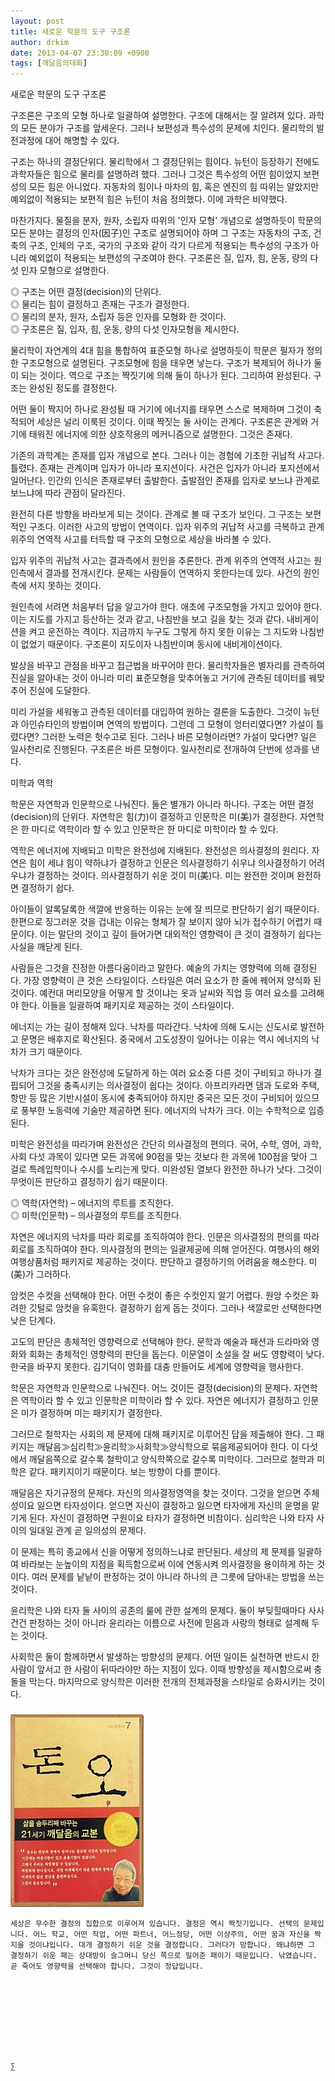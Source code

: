 ```yaml
---
layout: post
title: 새로운 학문의 도구 구조론
author: drkim
date: 2013-04-07 23:30:09 +0900
tags: [깨달음의대화]
---
```

새로운 학문의 도구 구조론 


  


구조론은 구조의 모형 하나로 일괄하여 설명한다. 구조에 대해서는 잘 알려져 있다. 과학의 모든 분야가 구조를 앞세운다. 그러나 보편성과 특수성의 문제에 치인다. 물리학의 발전과정에 대어 해명할 수 있다. 


  


구조는 하나의 결정단위다. 물리학에서 그 결정단위는 힘이다. 뉴턴이 등장하기 전에도 과학자들은 힘으로 물리를 설명하려 했다. 그러나 그것은 특수성의 어떤 힘이었지 보편성의 모든 힘은 아니었다. 자동차의 힘이나 마차의 힘, 혹은 엔진의 힘 따위는 알았지만 예외없이 적용되는 보편적 힘은 뉴턴이 처음 정의했다. 이에 과학은 비약했다. 


  


마찬가지다. 물질을 분자, 원자, 소립자 따위의 '인자 모형' 개념으로 설명하듯이 학문의 모든 분야는 결정의 인자(因子)인 구조로 설명되어야 하며 그 구조는 자동차의 구조, 건축의 구조, 인체의 구조, 국가의 구조와 같이 각기 다르게 적용되는 특수성의 구조가 아니라 예외없이 적용되는 보편성의 구조여야 한다. 구조론은 질, 입자, 힘, 운동, 량의 다섯 인자 모형으로 설명한다. 


  


◎ 구조는 어떤 결정(decision)의 단위다.    
◎ 물리는 힘이 결정하고 존재는 구조가 결정한다.     
◎ 물리의 분자, 원자, 소립자 등은 인자를 모형화 한 것이다.    
◎ 구조론은 질, 입자, 힘, 운동, 량의 다섯 인자모형을 제시한다. 


  


물리학이 자연계의 4대 힘을 통합하여 표준모형 하나로 설명하듯이 학문은 필자가 정의한 구조모형으로 설명된다. 구조모형에 힘을 태우면 낳는다. 구조가 복제되어 하나가 둘이 되는 것이다. 역으로 구조는 짝짓기에 의해 둘이 하나가 된다. 그리하여 완성된다. 구조는 완성된 정도를 결정한다. 


  


어떤 둘이 짝지어 하나로 완성될 때 거기에 에너지를 태우면 스스로 복제하며 그것이 축적되어 세상은 널리 이룩된 것이다. 이때 짝짓는 둘 사이는 관계다. 구조론은 관계와 거기에 태워진 에너지에 의한 상호작용의 메커니즘으로 설명한다. 그것은 존재다. 


  


기존의 과학계는 존재를 입자 개념으로 본다. 그러나 이는 경험에 기초한 귀납적 사고다. 틀렸다. 존재는 관계이며 입자가 아니라 포지션이다. 사건은 입자가 아니라 포지션에서 일어난다. 인간의 인식은 존재로부터 출발한다. 출발점인 존재를 입자로 보느냐 관계로 보느냐에 따라 관점이 달라진다. 


  


완전히 다른 방향을 바라보게 되는 것이다. 관계로 볼 때 구조가 보인다. 그 구조는 보편적인 구조다. 이러한 사고의 방법이 연역이다. 입자 위주의 귀납적 사고를 극복하고 관계 위주의 연역적 사고를 터득할 때 구조의 모형으로 세상을 바라볼 수 있다. 


  


입자 위주의 귀납적 사고는 결과측에서 원인을 추론한다. 관계 위주의 연역적 사고는 원인측에서 결과를 전개시킨다. 문제는 사람들이 연역하지 못한다는데 있다. 사건의 원인측에 서지 못하는 것이다. 


  


원인측에 서려면 처음부터 답을 알고가야 한다. 애초에 구조모형을 가지고 있어야 한다. 이는 지도를 가지고 등산하는 것과 같고, 나침반을 보고 길을 찾는 것과 같다. 내비게이션을 켜고 운전하는 격이다. 지금까지 누구도 그렇게 하지 못한 이유는 그 지도와 나침반이 없었기 때문이다. 구조론이 지도이자 나침반이며 동시에 내비게이션이다. 


  


발상을 바꾸고 관점을 바꾸고 접근법을 바꾸어야 한다. 물리학자들은 별자리를 관측하여 진실을 알아내는 것이 아니라 미리 표준모형을 맞추어놓고 거기에 관측된 데이터를 꿰맞추어 진실에 도달한다. 


  


미리 가설을 세워놓고 관측된 데이터를 대입하여 원하는 결론을 도출한다. 그것이 뉴턴과 아인슈타인의 방법이며 연역의 방법이다. 그런데 그 모형이 엉터리였다면? 가설이 틀렸다면? 그러한 노력은 헛수고로 된다. 그러나 바른 모형이라면? 가설이 맞다면? 일은 일사천리로 진행된다. 구조론은 바른 모형이다. 일사천리로 전개하여 단번에 성과를 낸다.


  


미학과 역학 


  


학문은 자연학과 인문학으로 나눠진다. 둘은 별개가 아니라 하나다. 구조는 어떤 결정(decision)의 단위다. 자연학은 힘(力)이 결정하고 인문학은 미(美)가 결정한다. 자연학은 한 마디로 역학이라 할 수 있고 인문학은 한 마디로 미학이라 할 수 있다. 


  


역학은 에너지에 지배되고 미학은 완전성에 지배된다. 완전성은 의사결정의 원리다. 자연은 힘이 세냐 힘이 약하냐가 결정하고 인문은 의사결정하기 쉬우냐 의사결정하기 어려우냐가 결정하는 것이다. 의사결정하기 쉬운 것이 미(美)다. 미는 완전한 것이며 완전하면 결정하기 쉽다. 


  


아이들이 알록달록한 색깔에 반응하는 이유는 눈에 잘 띄므로 판단하기 쉽기 때문이다. 한편으로 징그러운 것을 겁내는 이유는 형체가 잘 보이지 않아 뇌가 접수하기 어렵기 때문이다. 이는 말단의 것이고 깊이 들어가면 대외적인 영향력이 큰 것이 결정하기 쉽다는 사실을 깨닫게 된다. 


  


사람들은 그것을 진정한 아름다움이라고 말한다. 예술의 가치는 영향력에 의해 결정된다. 가장 영향력이 큰 것은 스타일이다. 스타일은 여러 요소가 한 줄에 꿰어져 양식화 된 것이다. 예컨대 머리모양을 어떻게 할 것이냐는 옷과 날씨와 직업 등 여러 요소를 고려해야 한다. 이들을 일괄하여 패키지로 제공하는 것이 스타일이다. 


  


에너지는 가는 길이 정해져 있다. 낙차를 따라간다. 낙차에 의해 도시는 신도시로 발전하고 문명은 배후지로 확산된다. 중국에서 고도성장이 일어나는 이유는 역시 에너지의 낙차가 크기 때문이다. 


  


낙차가 크다는 것은 완전성에 도달하게 하는 여러 요소중 다른 것이 구비되고 하나가 결핍되어 그것을 충족시키는 의사결정이 쉽다는 것이다. 아프리카라면 댐과 도로와 주택, 항만 등 많은 기반시설이 동시에 충족되어야 하지만 중국은 모든 것이 구비되어 있으므로 풍부한 노동력에 기술만 제공하면 된다. 에너지의 낙차가 크다. 이는 수학적으로 입증된다. 


  


미학은 완전성을 따라가며 완전성은 간단히 의사결정의 편의다. 국어, 수학, 영어, 과학, 사회 다섯 과목이 있다면 모든 과목에 90점을 맞는 것보다 한 과목에 100점을 맞아 그걸로 특례입학이나 수시를 노리는게 맞다. 미완성된 열보다 완전한 하나가 낫다. 그것이 무엇이든 판단하고 결정하기 쉽기 때문이다. 


  


◎ 역학(자연학) – 에너지의 루트를 조직한다.    
◎ 미학(인문학) – 의사결정의 루트를 조직한다. 


  


자연은 에너지의 낙차를 따라 회로를 조직하여야 한다. 인문은 의사결정의 편의를 따라 회로를 조직하여야 한다. 의사결정의 편의는 일괄제공에 의해 얻어진다. 여행사의 해외여행상품처럼 패키지로 제공하는 것이다. 판단하고 결정하기의 어려움을 해소한다. 미(美)가 그러하다. 


  


암컷은 수컷을 선택해야 한다. 어떤 수컷이 좋은 수컷인지 알기 어렵다. 원앙 수컷은 화려한 깃털로 암컷을 유혹한다. 결정하기 쉽게 돕는 것이다. 그러나 색깔로만 선택한다면 낮은 단계다. 


  


고도의 판단은 총체적인 영향력으로 선택해야 한다. 문학과 예술과 패션과 드라마와 영화와 회화는 총체적인 영향력의 판단을 돕는다. 이문열이 소설을 잘 써도 영향력이 낮다. 한국을 바꾸지 못한다. 김기덕이 영화를 대충 만들어도 세계에 영향력을 행사한다. 


  


학문은 자연학과 인문학으로 나눠진다. 어느 것이든 결정(decision)의 문제다. 자연학은 역학이라 할 수 있고 인문학은 미학이라 할 수 있다. 자연은 에너지가 결정하고 인문은 미가 결정하며 미는 패키지가 결정한다. 


  


그러므로 철학자는 사회의 제 문제에 대해 패키지로 이루어진 답을 제출해야 한다. 그 패키지는 깨달음≫심리학≫윤리학≫사회학≫양식학으로 묶음제공되어야 한다. 이 다섯에서 깨달음쪽으로 갈수록 철학이고 양식학쪽으로 갈수록 미학이다. 그러므로 철학과 미학은 같다. 패키지이기 때문이다. 보는 방향이 다를 뿐이다. 


  


깨달음은 자기규정의 문제다. 자신의 의사결정영역을 찾는 것이다. 그것을 얻으면 주체성이요 잃으면 타자성이다. 얻으면 자신이 결정하고 잃으면 타자에게 자신의 운명을 맡기게 된다. 자신이 결정하면 구원이요 타자가 결정하면 비참이다. 심리학은 나와 타자 사이의 일대일 관계 곧 일의성의 문제다. 


  


이 문제는 특히 종교에서 신을 어떻게 정의하느냐로 판단된다. 세상의 제 문제를 일괄하여 바라보는 눈높이의 지점을 획득함으로써 이에 연동시켜 의사결정을 용이하게 하는 것이다. 여러 문제를 낱낱이 판정하는 것이 아니라 하나의 큰 그릇에 담아내는 방법을 쓰는 것이다. 


  


윤리학은 나와 타자 둘 사이의 공존의 룰에 관한 설계의 문제다. 둘이 부딪힐때마다 사사건건 판정하는 것이 아니라 윤리라는 이름으로 사전에 믿음과 사랑의 형태로 설계해 두는 것이다. 


  


사회학은 둘이 함께하면서 발생하는 방향성의 문제다. 어떤 일이든 실천하면 반드시 한 사람이 앞서고 한 사람이 뒤따라야만 하는 지점이 있다. 이때 방향성을 제시함으로써 충돌을 막는다. 마지막으로 양식학은 이러한 전개의 전체과정을 스타일로 승화시키는 것이다. 


  




 ###


  





  ![](/files/attach/images/198/727/315/55.JPG) 
  
  
  
  
  
    세상은 무수한 결정의 집합으로 이루어져 있습니다. 결정은 역시 짝짓기입니다. 선택의 문제입니다. 어느 학교, 어떤 직업, 어떤 파트너, 어느정당, 어떤 이상주의, 어떤 꿈과 자신을 짝지을 것이냐입니다. 대개 결정하기 쉬운 것을 결정합니다. 그러다가 망합니다. 왜냐하면 그 결정하기 쉬운 패는 상대방이 슬그머니 당신 쪽으로 밀어준 패이기 때문입니다. 낚였습니다. 곧 죽어도 영향력을 선택해야 합니다. 그것이 정답입니다.
  
  
  
  
  
  
  
  
  
    ∑ 
  
  
  
  
  
  
  
  
  
  
  
  
  
  
  
  
  
  
  
  
  
